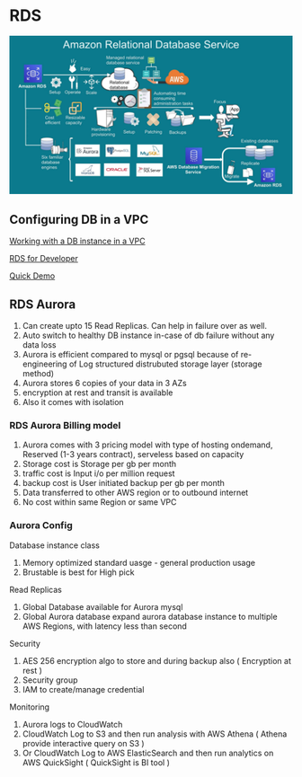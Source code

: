 # RDS

![RDS](images/rds.JPG)


## Configuring DB in a VPC

[Working with a DB instance in a VPC](https://docs.aws.amazon.com/AmazonRDS/latest/UserGuide/USER_VPC.WorkingWithRDSInstanceinaVPC.html)

[RDS for Developer](https://aws.amazon.com/rds/resources/)

[Quick Demo](https://explore.skillbuilder.aws/files/a/w/aws_prod1_docebosaas_com/1663495200/2HKpYD8YqBZB2VPPwyILrQ/tincan/e92d27afbf892bd9807456c5d88e791f486908d4/assets/w3gfFxG5PJwmj9JB_transcoded-M0j_riHCi1_zuvc0-rds-demo.mp4)


## RDS Aurora

1. Can create upto 15 Read Replicas. Can help in failure over as well.
2. Auto switch to healthy DB instance in-case of db failure without any data loss
3. Aurora is efficient compared to mysql or pgsql because of re-engineering of Log structured distrubuted storage layer (storage method)
4. Aurora stores 6 copies of your data in 3 AZs
5. encryption at rest and transit is available
6. Also it comes with isolation

### RDS Aurora Billing model

1. Aurora comes with 3 pricing model with type of hosting ondemand, Reserved (1-3 years contract), serveless based on capacity
2. Storage cost is Storage per gb per month
3. traffic cost is Input i/o per million request
4. backup cost is User initiated backup per gb per month
5. Data transferred to other AWS region or to outbound internet
6. No cost within same Region or same VPC

### Aurora Config

Database instance class

1. Memory optimized standard uasge - general production usage
2. Brustable is best for High pick

Read Replicas

1. Global Database available for Aurora mysql
2. Global Aurora database expand aurora database instance to multiple AWS Regions, with latency less than second


Security

1. AES 256 encryption algo to store and during backup also ( Encryption at rest )
2. Security group
3. IAM to create/manage credential

Monitoring

1. Aurora logs to CloudWatch
2. CloudWatch Log to S3 and then run analysis with AWS Athena  ( Athena provide interactive query on S3 )
3. Or CloudWatch Log to AWS ElasticSearch and then run analytics on AWS QuickSight ( QuickSight is BI tool )
